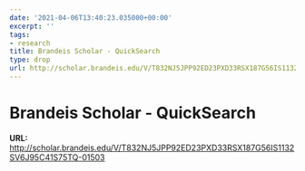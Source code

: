```yaml
---
date: '2021-04-06T13:40:23.035000+00:00'
excerpt: ''
tags:
- research
title: Brandeis Scholar - QuickSearch
type: drop
url: http://scholar.brandeis.edu/V/T832NJ5JPP92ED23PXD33RSX187G56IS1132SV6J95C41S75TQ-01503
---
```


# Brandeis Scholar - QuickSearch

**URL:** http://scholar.brandeis.edu/V/T832NJ5JPP92ED23PXD33RSX187G56IS1132SV6J95C41S75TQ-01503
